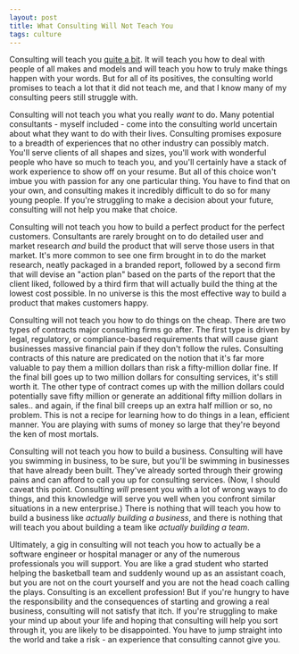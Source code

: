 ```yaml
---
layout: post
title: What Consulting Will Not Teach You
tags: culture
---
```


Consulting will teach you [quite a bit](/2015/03/23/what-consulting-will-teach-you.html). It will teach you how to deal with people of all makes and models and will teach you how to truly make things happen with your words. But for all of its positives, the consulting world promises to teach a lot that it did not teach me, and that I know many of my consulting peers still struggle with. 

Consulting will not teach you what you really *want* to do. Many potential consultants - myself included - come into the consulting world uncertain about what they want to do with their lives. Consulting promises exposure to a breadth of experiences that no other industry can possibly match. You'll serve clients of all shapes and sizes, you'll work with wonderful people who have so much to teach you, and you'll certainly have a stack of work experience to show off on your resume. But all of this choice won't imbue you with passion for any one particular thing. You have to find that on your own, and consulting makes it incredibly difficult to do so for many young people. If you're struggling to make a decision about your future, consulting will not help you make that choice.

Consulting will not teach you how to build a perfect product for the perfect customers. Consultants are rarely brought on to do detailed user and market research *and* build the product that will serve those users in that market. It's more common to see one firm brought in to do the market research, neatly packaged in a branded report, followed by a second firm that will devise an "action plan" based on the parts of the report that the client liked, followed by a third firm that will actually build the thing at the lowest cost possible. In no universe is this the most effective way to build a product that makes customers happy.

Consulting will not teach you how to do things on the cheap. There are two types of contracts major consulting firms go after. The first type is driven by legal, regulatory, or compliance-based requirements that will cause giant businesses massive financial pain if they don't follow the rules. Consulting contracts of this nature are predicated on the notion that it's far more valuable to pay them a million dollars than risk a fifty-million dollar fine. If the final bill goes up to two million dollars for consulting services, it's still worth it. The other type of contract comes up with the million dollars could potentially save fifty million or generate an additional fifty million dollars in sales.. and again, if the final bill creeps up an extra half million or so, no problem. This is not a recipe for learning how to do things in a lean, efficient manner. You are playing with sums of money so large that they're beyond the ken of most mortals.

Consulting will not teach you how to build a business. Consulting will have you swimming in business, to be sure, but you'll be swimming in businesses that have already been built. They've already sorted through their growing pains and can afford to call you up for consulting services. (Now, I should caveat this point. Consulting *will* present you with a lot of wrong ways to do things, and this knowledge will serve you well when you confront similar situations in a new enterprise.) There is nothing that will teach you how to build a business like _actually building a business_, and there is nothing that will teach you about building a team like _actually building a team_. 

Ultimately, a gig in consulting will not teach you how to actually be a software engineer or hospital manager or any of the numerous professionals you will support. You are like a grad student who started helping the basketball team and suddenly wound up as an assistant coach, but you are not on the court yourself and you are not the head coach calling the plays. Consulting is an excellent profession! But if you're hungry to have the responsibility and the consequences of starting and growing a real business, consulting will not satisfy that itch. If you're struggling to make your mind up about your life and hoping that consulting will help you sort through it, you are likely to be disappointed. You have to jump straight into the world and take a risk - an experience that consulting cannot give you.